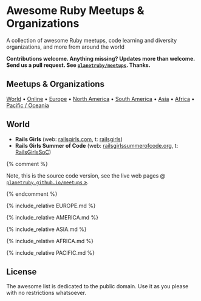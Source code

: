 # Awesome Ruby Meetups & Organizations

A collection of awesome Ruby meetups, code learning and diversity organizations, and more
from around the world


**Contributions welcome. Anything missing? Updates more than welcome. Send us a pull request. See [`planetruby/meetups`](https://github.com/planetruby/meetups). Thanks.**


## Meetups & Organizations



[World](#world) • [Online](#online) • [Europe](#europe) • [North America](#north-america) •
[South America](#south-america) • [Asia](#asia) • [Africa](#africa) • [Pacific / Oceania](#pacific--oceania)


## World

- **Rails Girls** (web: [railsgirls.com](http://railsgirls.com), t: [railsgirls](https://twitter.com/railsgirls))
- **Rails Girls Summer of Code** (web: [railsgirlssummerofcode.org](http://railsgirlssummerofcode.org), t: [RailsGirlsSoC](https://twitter.com/RailsGirlsSoC))

<!-- new list for not by non-profits -->

{% comment %}

Note, this is the source code version, see the live web pages @ [`planetruby.github.io/meetups` »](https://planetruby.github.io/meetups).

{% endcomment %}


{% include_relative EUROPE.md %}

{% include_relative AMERICA.md %}

{% include_relative ASIA.md %}

{% include_relative AFRICA.md %}

{% include_relative PACIFIC.md %}



## License

The awesome list is dedicated to the public domain. Use it as you please with no restrictions whatsoever.
